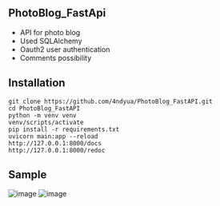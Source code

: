 ## PhotoBlog_FastApi
- API for photo blog 
- Used SQLAlchemy
- Oauth2 user authentication
- Comments possibility
## Installation
```
git clone https://github.com/4ndyua/PhotoBlog_FastAPI.git
cd PhotoBlog_FastAPI
python -m venv venv
venv/scripts/activate
pip install -r requirements.txt
uvicorn main:app --reload
http://127.0.0.1:8000/docs
http://127.0.0.1:8000/redoc
```
## Sample
![image](https://user-images.githubusercontent.com/64310996/182097751-1b6c1ea7-4138-4ad8-a10d-f9f897372a60.png)
![image](https://user-images.githubusercontent.com/64310996/182098037-49515b42-a82e-4c74-bd5a-74b4dfe949bc.png)

